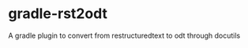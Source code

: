 gradle-rst2odt
==============

A gradle plugin to convert from restructuredtext to odt through docutils
